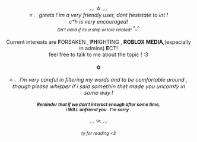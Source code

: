 <div align="center">
  
⸝⸝ ☆ ⸝⸝<br>
_⌗ ◟ greets ! im a very friendly user, dont hesistate to int !<br>c*h is very encouraged!<br><sub>Dn't mind if its a ship or lore related!_ ^_^
<br><br>
Current interests are **F**ORSAKEN , **PH**IGHTING , **ROBLOX MEDIA**,(especially in admins) **E**CT!<br>feel free to talk to me about the topic ! :3
<br><br>✿<br><br>
⌗ ◟ _i'm very careful in filtering my words and to be comfortable around ,<br>𝗍𝗁𝗈𝗎𝗀𝗁 please 𝗐𝗁𝗂𝗌𝗉𝖾𝗋 𝗂𝖿 𝗂 𝗌𝖺𝗂𝖽 𝗌𝗈𝗆𝖾𝗍𝗁𝗂𝗇 𝗍𝗁𝖺𝗍 𝗆𝖺𝖽𝖾 𝗒𝗈𝗎 𝗎𝗇𝖼𝗈𝗆𝖿𝗒 𝗂𝗇 𝗌𝗈𝗆𝖾 𝗐𝖺𝗒 !_ 
<br><br>
_<sub>**Reminder that if we don't interact enough after some time,<br>i WILL unfriend you . I'm sorry .**_

⸝⸝ ୨ৎ ⸝⸝
<br><br>
_<sub>ty for reading <3<sub>_
